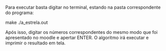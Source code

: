 Para executar basta digitar no terminal, estando na pasta correspondente do programa:

make
./a_estrela.out

Após isso, digitar os números correspondentes do mesmo modo que foi apresentado no moodle e apertar ENTER.
O algoritmo irá executar e imprimir o resultado em tela.
